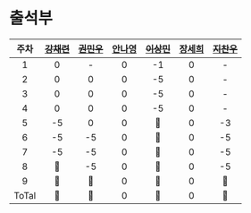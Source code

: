 # 출석부

| 주차 | [~~강채련~~](https://github.com/chaeryeon823) | [~~권민우~~](https://github.com/Kwonminwoo) | [안나영](https://github.com/ahma0) | [~~이상민~~](https://github.com/netco97) | [장세희](https://github.com/julia8024) | [~~지찬우~~](https://github.com/jcw1031)
| :---: | :---: | :---: | :---: | :---: | :---: | :---: |
| 1 | 0 | - | 0 | -1 | 0 | - |
| 2 | 0 | 0 | 0 | -5 | 0 | - |
| 3 | 0 | 0 | 0 | -5 | 0 | - |
| 4 | 0 | 0 | 0 | -5 | 0 | - |
| 5 | -5 | 0 | 0 | 🚫 | 0 | -3 |
| 6 | -5 | -5 | 0 | 🚫 | 0 | -5 |
| 7 | -5 | -5 | 0 | 🚫 | 0 | -5 | 
| 8 | 🚫 | -5 | 0 | 🚫 | 0 | -5 |
| 9 | 🚫 | 🚫 | 0 | 🚫 | 0 | 🚫 | # 지금
| ToTal | 🚫 | 🚫 | 0 | 🚫 | 0 | 🚫 |